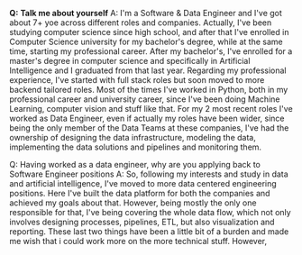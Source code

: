 
**Q:** **Talk me about yourself**
A: I'm a Software & Data Engineer and I've got about 7+ yoe across different roles and companies. Actually, I've been studying computer science since high school, and after that I've enrolled in Computer Science university for my bachelor's degree, while at the same time, starting my professional career. After my bachelor's, I've enrolled for a master's degree in computer science and specifically in Artificial Intelligence and I graduated from that last year.
Regarding my professional experience, I've started with full stack roles but soon moved to more backend tailored roles.
Most of the times I've worked in Python, both in my professional career and university career, since I've been doing Machine Learning, computer vision and stuff like that.
For my 2 most recent roles I've worked as Data Engineer, even if actually my roles have been wider, since being the only member of the Data Teams at these companies, I've had the ownership of designing the data infrastructure, modeling the data, implementing the data solutions and pipelines and monitoring them.

Q: Having worked as a data engineer, why are you applying back to Software Engineer positions
A: So, following my interests and study in data and artificial intelligence, I've moved to more data centered engineering positions. Here I've built the data platform for both the companies and achieved my goals about that. However, being mostly the only one responsible for that, I've being covering the whole data flow, which not only involves designing processes, pipelines, ETL, but also visualization and reporting. These last two things have been a little bit of a burden and made me wish that i could work more on the more technical stuff.
However,  
